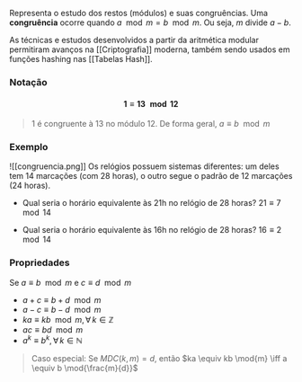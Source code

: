 Representa o estudo dos restos (módulos) e suas congruências.  Uma **congruência** ocorre quando $a \mod{m} = b \mod{m}$. Ou seja, $m$ divide $a-b$.

As técnicas e estudos desenvolvidos a partir da aritmética modular permitiram avanços na [[Criptografia]] moderna, também sendo usados em funções hashing nas [[Tabelas Hash]].

### Notação
#### $$1 \equiv 13 \mod{12}$$
> 1 é congruente à 13 no módulo 12. De forma geral, $a \equiv b \mod{m}$ 


### Exemplo
![[congruencia.png]]
Os relógios possuem sistemas diferentes: um deles tem 14 marcações (com 28 horas), o outro segue o padrão de 12 marcações (24 horas).

- Qual seria o horário equivalente às 21h no relógio de 28 horas? $21 \equiv 7 \mod{14}$

- Qual seria o horário equivalente às 16h no relógio de 28 horas? $16 \equiv 2 \mod{14}$ 


### Propriedades
Se $a \equiv b \mod{m}$ e $c \equiv d \mod{m}$

- $a + c \equiv b+d \mod{m}$
- $a-c \equiv b-d \mod{m}$
- $ka \equiv kb \mod{m}, \forall \, k \in \mathbb{Z}$  
- $ac \equiv bd \mod{m}$ 
- $a^{k} \equiv b^{k}, \forall \, k \in \mathbb{N}$ 

> Caso especial: Se $MDC(k, m) = d$, então $ka \equiv kb \mod{m} \iff a \equiv b \mod{\frac{m}{d}}$ 

